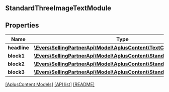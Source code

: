 ## StandardThreeImageTextModule

## Properties

Name | Type | Description | Notes
------------ | ------------- | ------------- | -------------
**headline** | [**\Evers\SellingPartnerApi\Model\AplusContent\TextComponent**](TextComponent.md) |  | [optional]
**block1** | [**\Evers\SellingPartnerApi\Model\AplusContent\StandardImageTextBlock**](StandardImageTextBlock.md) |  | [optional]
**block2** | [**\Evers\SellingPartnerApi\Model\AplusContent\StandardImageTextBlock**](StandardImageTextBlock.md) |  | [optional]
**block3** | [**\Evers\SellingPartnerApi\Model\AplusContent\StandardImageTextBlock**](StandardImageTextBlock.md) |  | [optional]

[[AplusContent Models]](../) [[API list]](../../Api) [[README]](../../../README.md)
